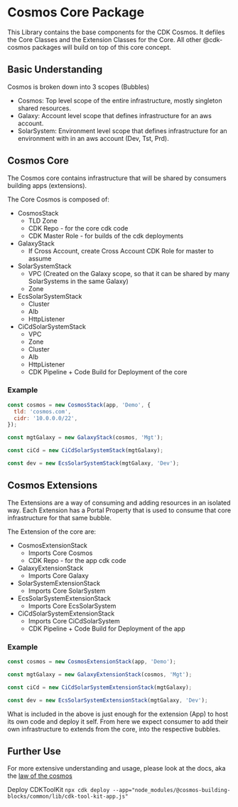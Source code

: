 # Cosmos Core Package

This Library contains the base components for the CDK Cosmos. It defiles the Core Classes and the Extension Classes for the Core.
All other @cdk-cosmos packages will build on top of this core concept.

## Basic Understanding

Cosmos is broken down into 3 scopes (Bubbles)

- Cosmos: Top level scope of the entire infrastructure, mostly singleton shared resources.
- Galaxy: Account level scope that defines infrastructure for an aws account.
- SolarSystem: Environment level scope that defines infrastructure for an environment with in an aws account (Dev, Tst, Prd).

## Cosmos Core

The Cosmos core contains infrastructure that will be shared by consumers building apps (extensions).

The Core Cosmos is composed of:

- CosmosStack
  - TLD Zone
  - CDK Repo - for the core cdk code
  - CDK Master Role - for builds of the cdk deployments
- GalaxyStack
  - If Cross Account, create Cross Account CDK Role for master to assume
- SolarSystemStack
  - VPC (Created on the Galaxy scope, so that it can be shared by many SolarSystems in the same Galaxy)
  - Zone
- EcsSolarSystemStack
  - Cluster
  - Alb
  - HttpListener
- CiCdSolarSystemStack
  - VPC
  - Zone
  - Cluster
  - Alb
  - HttpListener
  - CDK Pipeline + Code Build for Deployment of the core

### Example

```js
const cosmos = new CosmosStack(app, 'Demo', {
  tld: 'cosmos.com',
  cidr: '10.0.0.0/22',
});

const mgtGalaxy = new GalaxyStack(cosmos, 'Mgt');

const ciCd = new CiCdSolarSystemStack(mgtGalaxy);

const dev = new EcsSolarSystemStack(mgtGalaxy, 'Dev');
```

## Cosmos Extensions

The Extensions are a way of consuming and adding resources in an isolated way. Each Extension has a Portal Property that is used to consume that core infrastructure for that same bubble.

The Extension of the core are:

- CosmosExtensionStack
  - Imports Core Cosmos
  - CDK Repo - for the app cdk code
- GalaxyExtensionStack
  - Imports Core Galaxy
- SolarSystemExtensionStack
  - Imports Core SolarSystem
- EcsSolarSystemExtensionStack
  - Imports Core EcsSolarSystem
- CiCdSolarSystemExtensionStack
  - Imports Core CiCdSolarSystem
  - CDK Pipeline + Code Build for Deployment of the app

### Example

```js
const cosmos = new CosmosExtensionStack(app, 'Demo');

const mgtGalaxy = new GalaxyExtensionStack(cosmos, 'Mgt');

const ciCd = new CiCdSolarSystemExtensionStack(mgtGalaxy);

const dev = new EcsSolarSystemExtensionStack(mgtGalaxy, 'Dev');
```

What is included in the above is just enough for the extension (App) to host its own code and deploy it self. From here we expect consumer to add their own infrastructure to extends from the core, into the respective bubbles.

## Further Use

For more extensive understanding and usage, please look at the docs, aka the [law of the cosmos](https://github.com/cdk-cosmos/law)

Deploy CDKToolKit `npx cdk deploy --app="node_modules/@cosmos-building-blocks/common/lib/cdk-tool-kit-app.js"`